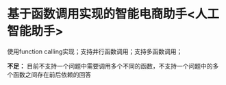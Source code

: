 # 基于函数调用实现的智能电商助手<人工智能助手>

使用function calling实现；支持并行函数调用；支持多函数调用；

**不足：**
目前不支持一个问题中需要调用多个不同的函数，不支持一个问题中的多个函数之间存在前后依赖的回答
